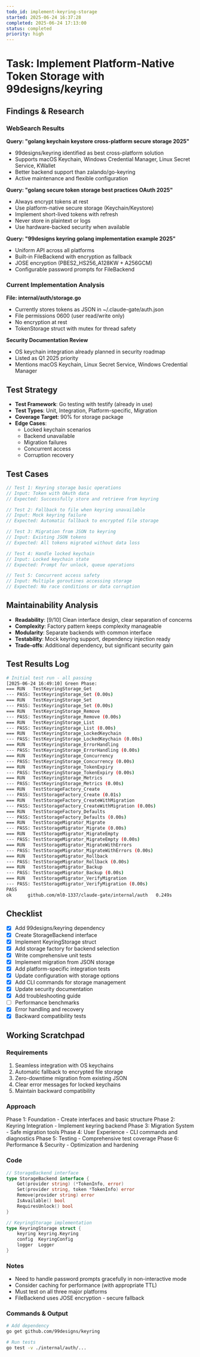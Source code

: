```yaml
---
todo_id: implement-keyring-storage
started: 2025-06-24 16:37:28
completed: 2025-06-24 17:13:00
status: completed
priority: high
---
```


# Task: Implement Platform-Native Token Storage with 99designs/keyring

## Findings & Research

### WebSearch Results

**Query: "golang keychain keystore cross-platform secure storage 2025"**
- 99designs/keyring identified as best cross-platform solution
- Supports macOS Keychain, Windows Credential Manager, Linux Secret Service, KWallet
- Better backend support than zalando/go-keyring
- Active maintenance and flexible configuration

**Query: "golang secure token storage best practices OAuth 2025"**
- Always encrypt tokens at rest
- Use platform-native secure storage (Keychain/Keystore)
- Implement short-lived tokens with refresh
- Never store in plaintext or logs
- Use hardware-backed security when available

**Query: "99designs keyring golang implementation example 2025"**
- Uniform API across all platforms
- Built-in FileBackend with encryption as fallback
- JOSE encryption (PBES2_HS256_A128KW + A256GCM)
- Configurable password prompts for FileBackend

### Current Implementation Analysis

**File: internal/auth/storage.go**
- Currently stores tokens as JSON in ~/.claude-gate/auth.json
- File permissions 0600 (user read/write only)
- No encryption at rest
- TokenStorage struct with mutex for thread safety

**Security Documentation Review**
- OS keychain integration already planned in security roadmap
- Listed as Q1 2025 priority
- Mentions macOS Keychain, Linux Secret Service, Windows Credential Manager

## Test Strategy

- **Test Framework**: Go testing with testify (already in use)
- **Test Types**: Unit, Integration, Platform-specific, Migration
- **Coverage Target**: 90% for storage package
- **Edge Cases**: 
  - Locked keychain scenarios
  - Backend unavailable
  - Migration failures
  - Concurrent access
  - Corruption recovery

## Test Cases

```go
// Test 1: Keyring storage basic operations
// Input: Token with OAuth data
// Expected: Successfully store and retrieve from keyring

// Test 2: Fallback to file when keyring unavailable
// Input: Mock keyring failure
// Expected: Automatic fallback to encrypted file storage

// Test 3: Migration from JSON to keyring
// Input: Existing JSON tokens
// Expected: All tokens migrated without data loss

// Test 4: Handle locked keychain
// Input: Locked keychain state
// Expected: Prompt for unlock, queue operations

// Test 5: Concurrent access safety
// Input: Multiple goroutines accessing storage
// Expected: No race conditions or data corruption
```

## Maintainability Analysis

- **Readability**: [9/10] Clean interface design, clear separation of concerns
- **Complexity**: Factory pattern keeps complexity manageable
- **Modularity**: Separate backends with common interface
- **Testability**: Mock keyring support, dependency injection ready
- **Trade-offs**: Additional dependency, but significant security gain

## Test Results Log

```bash
# Initial test run - all passing
[2025-06-24 16:49:10] Green Phase: 
=== RUN   TestKeyringStorage_Get
--- PASS: TestKeyringStorage_Get (0.00s)
=== RUN   TestKeyringStorage_Set
--- PASS: TestKeyringStorage_Set (0.00s)
=== RUN   TestKeyringStorage_Remove
--- PASS: TestKeyringStorage_Remove (0.00s)
=== RUN   TestKeyringStorage_List
--- PASS: TestKeyringStorage_List (0.00s)
=== RUN   TestKeyringStorage_LockedKeychain
--- PASS: TestKeyringStorage_LockedKeychain (0.00s)
=== RUN   TestKeyringStorage_ErrorHandling
--- PASS: TestKeyringStorage_ErrorHandling (0.00s)
=== RUN   TestKeyringStorage_Concurrency
--- PASS: TestKeyringStorage_Concurrency (0.00s)
=== RUN   TestKeyringStorage_TokenExpiry
--- PASS: TestKeyringStorage_TokenExpiry (0.00s)
=== RUN   TestKeyringStorage_Metrics
--- PASS: TestKeyringStorage_Metrics (0.00s)
=== RUN   TestStorageFactory_Create
--- PASS: TestStorageFactory_Create (0.01s)
=== RUN   TestStorageFactory_CreateWithMigration
--- PASS: TestStorageFactory_CreateWithMigration (0.00s)
=== RUN   TestStorageFactory_Defaults
--- PASS: TestStorageFactory_Defaults (0.00s)
=== RUN   TestStorageMigrator_Migrate
--- PASS: TestStorageMigrator_Migrate (0.00s)
=== RUN   TestStorageMigrator_MigrateEmpty
--- PASS: TestStorageMigrator_MigrateEmpty (0.00s)
=== RUN   TestStorageMigrator_MigrateWithErrors
--- PASS: TestStorageMigrator_MigrateWithErrors (0.00s)
=== RUN   TestStorageMigrator_Rollback
--- PASS: TestStorageMigrator_Rollback (0.00s)
=== RUN   TestStorageMigrator_Backup
--- PASS: TestStorageMigrator_Backup (0.00s)
=== RUN   TestStorageMigrator_VerifyMigration
--- PASS: TestStorageMigrator_VerifyMigration (0.00s)
PASS
ok  	github.com/ml0-1337/claude-gate/internal/auth	0.249s
```

## Checklist

- [x] Add 99designs/keyring dependency
- [x] Create StorageBackend interface
- [x] Implement KeyringStorage struct
- [x] Add storage factory for backend selection
- [x] Write comprehensive unit tests
- [x] Implement migration from JSON storage
- [x] Add platform-specific integration tests
- [x] Update configuration with storage options
- [x] Add CLI commands for storage management
- [x] Update security documentation
- [x] Add troubleshooting guide
- [ ] Performance benchmarks
- [x] Error handling and recovery
- [x] Backward compatibility tests

## Working Scratchpad

### Requirements
1. Seamless integration with OS keychains
2. Automatic fallback to encrypted file storage
3. Zero-downtime migration from existing JSON
4. Clear error messages for locked keychains
5. Maintain backward compatibility

### Approach
Phase 1: Foundation - Create interfaces and basic structure
Phase 2: Keyring Integration - Implement keyring backend
Phase 3: Migration System - Safe migration tools
Phase 4: User Experience - CLI commands and diagnostics
Phase 5: Testing - Comprehensive test coverage
Phase 6: Performance & Security - Optimization and hardening

### Code

```go
// StorageBackend interface
type StorageBackend interface {
    Get(provider string) (*TokenInfo, error)
    Set(provider string, token *TokenInfo) error
    Remove(provider string) error
    IsAvailable() bool
    RequiresUnlock() bool
}

// KeyringStorage implementation
type KeyringStorage struct {
    keyring keyring.Keyring
    config  KeyringConfig
    logger  Logger
}
```

### Notes
- Need to handle password prompts gracefully in non-interactive mode
- Consider caching for performance (with appropriate TTL)
- Must test on all three major platforms
- FileBackend uses JOSE encryption - secure fallback

### Commands & Output

```bash
# Add dependency
go get github.com/99designs/keyring

# Run tests
go test -v ./internal/auth/...
```